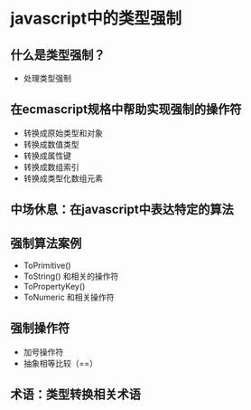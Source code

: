 # javascript中的类型强制

## 什么是类型强制？
- 处理类型强制
## 在ecmascript规格中帮助实现强制的操作符
- 转换成原始类型和对象
- 转换成数值类型
- 转换成属性键
- 转换成数组索引
- 转换成类型化数组元素
## 中场休息：在javascript中表达特定的算法
## 强制算法案例
- ToPrimitive()
- ToString() 和相关的操作符
- ToPropertyKey()
- ToNumeric 和相关操作符
## 强制操作符
- 加号操作符
- 抽象相等比较（==）
## 术语：类型转换相关术语
